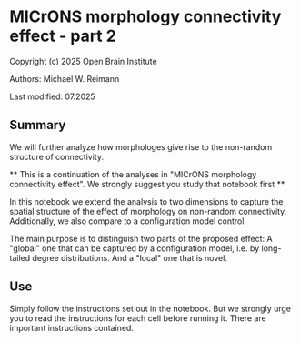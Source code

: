 # MICrONS morphology connectivity effect - part 2
Copyright (c) 2025 Open Brain Institute

Authors: Michael W. Reimann

Last modified: 07.2025

## Summary
We will further analyze how morphologes give rise to the non-random structure of connectivity.

** This is a continuation of the analyses in "MICrONS morphology connectivity effect". We strongly suggest you study that notebook first **

In this notebook we extend the analysis to two dimensions to capture the spatial structure of the effect of morphology on non-random connectivity. Additionally, we also compare to a configuration model control

The main purpose is to distinguish two parts of the proposed effect: A "global" one that can be captured by a configuration model, i.e. by long-tailed degree distributions. And a "local" one that is novel.

## Use
Simply follow the instructions set out in the notebook.
But we strongly urge you to read the instructions for each cell before running it. There are important instructions contained.
